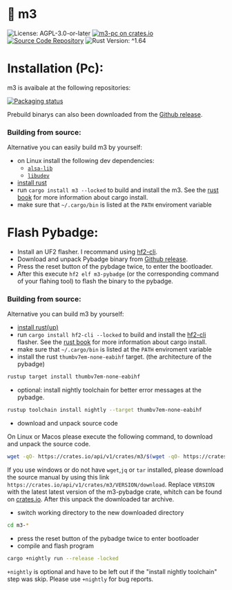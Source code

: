 # 🚗 m3
![License: AGPL-3.0-or-later](https://img.shields.io/badge/license-AGPL--3.0--or--later-blue)
[![m3-pc on crates.io](https://img.shields.io/crates/v/m3-pc)](https://crates.io/crates/m3-pc)
[![Source Code Repository](https://img.shields.io/badge/Code-On%20GitHub-blue?logo=GitHub)](https://github.com/LuckyTurtleDev/m3)
![Rust Version: ^1.64](https://img.shields.io/badge/rustc-%5E1.64-orange.svg)

# Installation (Pc): 
m3 is avaibale at the following repositories:

[![Packaging status](https://repology.org/badge/vertical-allrepos/m3.svg)](https://repology.org/project/m3/versions)

Prebuild binarys can also been downloaded from the [Github release](https://github.com/LuckyTurtleDev/m3/releases/latest).

### Building from source: 
Alternative you can easily build m3 by yourself:
* on Linux install the following dev dependencies:
  * [`alsa-lib`](https://github.com/alsa-project/alsa-lib)
  * [`libudev`](https://github.com/systemd/systemd)
* [install rust](https://www.rust-lang.org/tools/install)
* run `cargo install m3 --locked` to build and install the m3.
See the [rust book](https://doc.rust-lang.org/cargo/commands/cargo-install.html) for more information about cargo install.
* make sure that `~/.cargo/bin` is listed at the `PATH` enviroment variable

# Flash Pybadge:
* Install an UF2 flasher. I recommand using [hf2-cli](https://crates.io/crates/hf2-cli).
* Download and unpack Pybadge binary from [Github release](https://github.com/LuckyTurtleDev/m3/releases/latest).
* Press the reset button of the pybdage twice, to enter the bootloader.
* After this execute `hf2 elf m3-pybadge` (or the corresponding command of your flahing tool) to flash the binary to the pybadge.
### Building from source: 
Alternative you can build m3 by yourself:
* [install rust(up)](https://www.rust-lang.org/tools/install)
* run `cargo install hf2-cli --locked` to build and install the [hf2-cli](https://crates.io/crates/hf2-cli) flasher.
See the [rust book](https://doc.rust-lang.org/cargo/commands/cargo-install.html) for more information about cargo install.
* make sure that `~/.cargo/bin` is listed at the `PATH` enviroment variable
* install the rust `thumbv7em-none-eabihf` target. (the architecture of the pybadge)
```bash
rustup target install thumbv7em-none-eabihf
```
* optional: install nightly toolchain for better error messages at the pybadge.
```bash
rustup toolchain install nightly --target thumbv7em-none-eabihf
```
* download and unpack source code

On Linux or Macos please execute the following command, to download and unpack the source code.
```bash
wget -qO- https://crates.io/api/v1/crates/m3/$(wget -qO- https://crates.io/api/v1/crates/m3 | jq -r '.versions[0].num')/download | tar -xz
```
If you use windows or do not have `wget`,`jq` or `tar` installed,
please download the source manual by using this link `https://crates.io/api/v1/crates/m3/VERSION/download`.
Replace `VERSION` with the latest latest version of the m3-pybadge crate, whitch can be found on [crates.io](https://crates.io/crates/m3).
After this unpack the downloaded tar archive.
* switch working directory to the new downloaded directory
```bash
cd m3-*
```
* press the reset button of the pybadge twice to enter bootloader
* compile and flash program
```bash
cargo +nightly run --release -locked
```
`+nightly` is optional and have to be left out if the "install nightly toolchain" step was skip.
Please use `+nightly` for bug reports.
